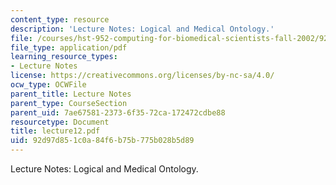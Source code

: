 ```yaml
---
content_type: resource
description: 'Lecture Notes: Logical and Medical Ontology.'
file: /courses/hst-952-computing-for-biomedical-scientists-fall-2002/92d97d851c0a84f6b75b775b028b5d89_lecture12.pdf
file_type: application/pdf
learning_resource_types:
- Lecture Notes
license: https://creativecommons.org/licenses/by-nc-sa/4.0/
ocw_type: OCWFile
parent_title: Lecture Notes
parent_type: CourseSection
parent_uid: 7ae67581-2373-6f35-72ca-172472cdbe88
resourcetype: Document
title: lecture12.pdf
uid: 92d97d85-1c0a-84f6-b75b-775b028b5d89
---
```

Lecture Notes: Logical and Medical Ontology.